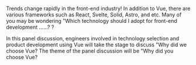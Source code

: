 Trends change rapidly in the front-end industry! In addition to Vue, there are various frameworks such as React, Svelte, Solid, Astro, and etc. Many of you may be wondering "Which technology should I adopt for front-end development ......? ?

In this panel discussion, engineers involved in technology selection and product development using Vue will take the stage to discuss "Why did we choose Vue? The theme of the panel discussion will be "Why did you choose Vue?
